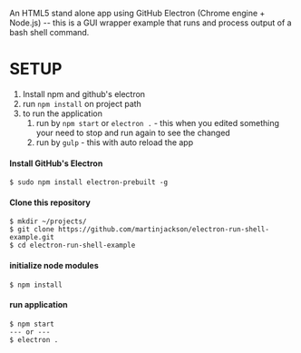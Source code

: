 
An HTML5 stand alone app using GitHub Electron (Chrome engine + Node.js) -- this is a GUI wrapper example that runs and process output of a bash shell command. 

# SETUP

1. Install npm and github's electron
2. run `npm install` on project path
3. to run the application
    1. run by `npm start` or `electron .` - this when you edited something your need to stop and run again to see the changed
    2.  run by `gulp` - this with auto reload the app

#### Install GitHub's Electron
```Shell
$ sudo npm install electron-prebuilt -g
```
#### Clone this repository
```Shell
$ mkdir ~/projects/
$ git clone https://github.com/martinjackson/electron-run-shell-example.git
$ cd electron-run-shell-example
```
#### initialize node modules
```Shell
$ npm install
```
#### run application
```Shell
$ npm start
--- or ---
$ electron .
```
